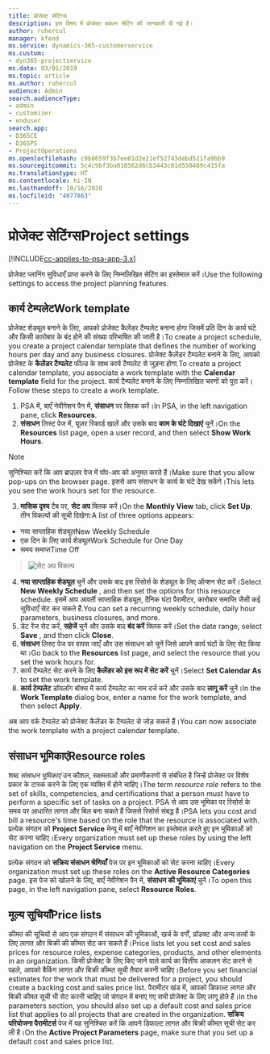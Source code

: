 ```yaml
---
title: प्रोजेक्ट सेटिंग्‍स
description: इस विषय में प्रोजेक्ट प्रबंधन सेटिंग की जानकारी दी गई है।
author: ruhercul
manager: kfend
ms.service: dynamics-365-customerservice
ms.custom:
- dyn365-projectservice
ms.date: 03/01/2019
ms.topic: article
ms.author: ruhercul
audience: Admin
search.audienceType:
- admin
- customizer
- enduser
search.app:
- D365CE
- D365PS
- ProjectOperations
ms.openlocfilehash: c9b8659f3b7ee81d2e21ef52743debd521fa9bb9
ms.sourcegitcommit: 5c4c9bf3ba018562d6cb3443c01d550489c415fa
ms.translationtype: HT
ms.contentlocale: hi-IN
ms.lasthandoff: 10/16/2020
ms.locfileid: "4077863"
---
```

# <a name="project-settings"></a><span data-ttu-id="b351f-103">प्रोजेक्ट सेटिंग्‍स</span><span class="sxs-lookup"><span data-stu-id="b351f-103">Project settings</span></span>

[!INCLUDE[cc-applies-to-psa-app-3.x](../includes/cc-applies-to-psa-app-3x.md)]

<span data-ttu-id="b351f-104">प्रोजेक्ट प्लानिंग सुविधाएँ प्राप्त करने के लिए निम्नलिखित सेटिंग का इस्तेमाल करें।</span><span class="sxs-lookup"><span data-stu-id="b351f-104">Use the following settings to access the project planning features.</span></span>

## <a name="work-template"></a><span data-ttu-id="b351f-105">कार्य टेम्‍पलेट</span><span class="sxs-lookup"><span data-stu-id="b351f-105">Work template</span></span>

<span data-ttu-id="b351f-106">प्रोजेक्ट शेड्यूल बनाने के लिए, आपको प्रोजेक्ट कैलेंडर टैम्पलेट बनाना होगा जिसमें प्रति दिन के कार्य घंटे और किसी कारोबार के बंद होने की संख्या परिभाषित की जाती है।</span><span class="sxs-lookup"><span data-stu-id="b351f-106">To create a project schedule, you create a project calendar template that defines the number of working hours per day and any business closures.</span></span> <span data-ttu-id="b351f-107">प्रोजेक्ट कैलेंडर टैम्पलेट बनाने के लिए, आपको प्रोजेक्ट के **कैलेंडर टैम्पलेट** फील्ड के साथ कार्य टैम्पलेट से जुड़ना होगा.</span><span class="sxs-lookup"><span data-stu-id="b351f-107">To create a project calendar template, you associate a work template with the **Calendar template** field for the project.</span></span> <span data-ttu-id="b351f-108">कार्य टैम्पलेट बनाने के लिए निम्नलिखित चरणों को पूरा करें।</span><span class="sxs-lookup"><span data-stu-id="b351f-108">Follow these steps to create a work template.</span></span>

1. <span data-ttu-id="b351f-109">PSA में, बाएँ नेवीगेशन पैन में, **संसाधन** पर क्लिक करें।</span><span class="sxs-lookup"><span data-stu-id="b351f-109">In PSA, in the left navigation pane, click **Resources**.</span></span> 
2. <span data-ttu-id="b351f-110">**संसाधन** लिस्ट पेज में, यूज़र रिकार्ड खालें और उसके बाद **काम के घंटे दिखाएं** चुनें।</span><span class="sxs-lookup"><span data-stu-id="b351f-110">On the **Resources** list page, open a user record, and then select **Show Work Hours**.</span></span>

  > [!NOTE]
  > <span data-ttu-id="b351f-111">सुनिश्चित करें कि आप ब्राउज़र पेज में पॉप-अप को अनुमत करते हैं।</span><span class="sxs-lookup"><span data-stu-id="b351f-111">Make sure that you allow pop-ups on the browser page.</span></span> <span data-ttu-id="b351f-112">इससे आप संसाधन के कार्य के घंटे देख सकेंगे।</span><span class="sxs-lookup"><span data-stu-id="b351f-112">This lets you see the work hours set for the resource.</span></span>
  
3. <span data-ttu-id="b351f-113">**मासिक दृश्य** टैब पर, **सेट अप** क्लिक करें।</span><span class="sxs-lookup"><span data-stu-id="b351f-113">On the **Monthly View** tab, click **Set Up**.</span></span> <span data-ttu-id="b351f-114">तीन विकल्पों की सूची दिखेगा:</span><span class="sxs-lookup"><span data-stu-id="b351f-114">A list of three options appears:</span></span> 

  - <span data-ttu-id="b351f-115">नया साप्ताहिक शेड्यूल</span><span class="sxs-lookup"><span data-stu-id="b351f-115">New Weekly Schedule</span></span>
  - <span data-ttu-id="b351f-116">एक दिन के लिए कार्य शेड्यूल</span><span class="sxs-lookup"><span data-stu-id="b351f-116">Work Schedule for One Day</span></span>
  - <span data-ttu-id="b351f-117">समय समाप्त</span><span class="sxs-lookup"><span data-stu-id="b351f-117">Time Off</span></span>

> ![सेट अप विकल्प](media/project-13.png)

4. <span data-ttu-id="b351f-119">**नया साप्ताहिक शेड्यूल** चुनें और उसके बाद इस रिसोर्स के शेड्यूल के लिए ऑप्शन सेट करें।</span><span class="sxs-lookup"><span data-stu-id="b351f-119">Select **New Weekly Schedule** , and then set the options for this resource schedule.</span></span> <span data-ttu-id="b351f-120">इसमें आप आवर्ती साप्ताहिक शेड्यूल, दैनिक घंटा पैरामीटर, कारोबार समाप्ति जैसी कई सुविधाएँ सेट कर सकते हैं.</span><span class="sxs-lookup"><span data-stu-id="b351f-120">You can set a recurring weekly schedule, daily hour parameters, business closures, and more.</span></span>
5. <span data-ttu-id="b351f-121">डेट रेंज सेट करें, **सहेजें** चुनें और उसके बाद **बंद करें** क्लिक करें।</span><span class="sxs-lookup"><span data-stu-id="b351f-121">Set the date range, select **Save** , and then click **Close**.</span></span> 
6. <span data-ttu-id="b351f-122">**संसाधन** लिस्ट पेज पर वापस जाएँ और उस संसाधन को चुनें जिसे आपने कार्य घंटों के लिए सेट किया था।</span><span class="sxs-lookup"><span data-stu-id="b351f-122">Go back to the **Resources** list page, and select the resource that you set the work hours for.</span></span> 
7. <span data-ttu-id="b351f-123">कार्य टैम्पलेट सेट करने के लिए **कैलेंडर को इस रूप में सेट करें** चुनें।</span><span class="sxs-lookup"><span data-stu-id="b351f-123">Select **Set Calendar As** to set the work template.</span></span> 
8. <span data-ttu-id="b351f-124">**कार्य टेम्‍पलेट** डॉयलॉग बॉक्स में कार्य टैम्पलेट का नाम दर्ज करें और उसके बाद **लागू करें** चुनें।</span><span class="sxs-lookup"><span data-stu-id="b351f-124">In the **Work Template** dialog box, enter a name for the work template, and then select **Apply**.</span></span> 

<span data-ttu-id="b351f-125">अब आप वर्क टैम्पलेट को प्रोजेक्ट कैलेंडर के टैम्पलेट से जोड़ सकते हैं।</span><span class="sxs-lookup"><span data-stu-id="b351f-125">You can now associate the work template with a project calendar template.</span></span>

## <a name="resource-roles"></a><span data-ttu-id="b351f-126">संसाधन भूमिकाएं</span><span class="sxs-lookup"><span data-stu-id="b351f-126">Resource roles</span></span>

<span data-ttu-id="b351f-127">शब्द *संसाधन भूमिकाएं* उन कौशल, सक्षमताओं और प्रमाणीकरणों से संबंधित है जिन्हें प्रोजेक्ट पर विशेष प्रकार के टास्क करने के लिए एक व्यक्ति में होने चाहिए।</span><span class="sxs-lookup"><span data-stu-id="b351f-127">The term *resource role* refers to the set of skills, competencies, and certifications that a person must have to perform a specific set of tasks on a project.</span></span> <span data-ttu-id="b351f-128">PSA से आप उस भूमिका पर रिसोर्स के समय पर आधारित लागत और बिल बना सकते हैं जिससे रिसोर्स संबद्ध है।</span><span class="sxs-lookup"><span data-stu-id="b351f-128">PSA lets you cost and bill a resource's time based on the role that the resource is associated with.</span></span> <span data-ttu-id="b351f-129">प्रत्येक संगठन को **Project Service** मेन्यू में बाएँ नेवीगेशन का इस्तेमाल करते हुए इन भूमिकाओं को सेट करना चाहिए।</span><span class="sxs-lookup"><span data-stu-id="b351f-129">Every organization must set up these roles by using the left navigation on the **Project Service** menu.</span></span>

<span data-ttu-id="b351f-130">प्रत्येक संगठन को **सक्रिय संसाधन श्रेणियाँ** पेज पर इन भूमिकाओं को सेट करना चाहिए।</span><span class="sxs-lookup"><span data-stu-id="b351f-130">Every organization must set up these roles on the **Active Resource Categories** page.</span></span> <span data-ttu-id="b351f-131">इस पेज को खोलने के लिए, बाएँ नेवीगेशन पैन में, **संसाधन की भूमिकाएं** चुनें।</span><span class="sxs-lookup"><span data-stu-id="b351f-131">To open this page, in the left navigation pane, select **Resource Roles**.</span></span>

## <a name="price-lists"></a><span data-ttu-id="b351f-132">मूल्य सूचियाँ</span><span class="sxs-lookup"><span data-stu-id="b351f-132">Price lists</span></span>

<span data-ttu-id="b351f-133">कीमत की सूचियों से आप एक संगठन में संसाधन की भूमिकाओं, खर्च के वर्गों, प्रॉडक्ट और अन्य तत्वों के लिए लागत और बिक्री की कीमत सेट कर सकते हैं।</span><span class="sxs-lookup"><span data-stu-id="b351f-133">Price lists let you set cost and sales prices for resource roles, expense categories, products, and other elements in an organization.</span></span> <span data-ttu-id="b351f-134">किसी प्रोजेक्ट के लिए किए जाने वाले कार्य का वित्तीय आकलन सेट करने से पहले, आपको बैकिंग लागत और बिक्री कीमत सूची तैयार करनी चाहिए।</span><span class="sxs-lookup"><span data-stu-id="b351f-134">Before you set financial estimates for the work that must be delivered for a project, you should create a backing cost and sales price list.</span></span> <span data-ttu-id="b351f-135">पैरामीटर खंड में, आपको डिफाल्ट लागत और बिक्री कीमत सूची भी सेट करनी चाहिए जो संगठन में बनाए गए सभी प्रोजेक्ट के लिए लागू होते हैं।</span><span class="sxs-lookup"><span data-stu-id="b351f-135">In the parameters section, you should also set up a default cost and sales price list that applies to all projects that are created in the organization.</span></span> <span data-ttu-id="b351f-136">**सक्रिय परियोजना पैरामीटर्स** पेज में यह सुनिश्चित करें कि आपने डिफाल्ट लागत और बिक्री कीमत सूची सेट कर ली है।</span><span class="sxs-lookup"><span data-stu-id="b351f-136">On the **Active Project Parameters** page, make sure that you set up a default cost and sales price list.</span></span>
